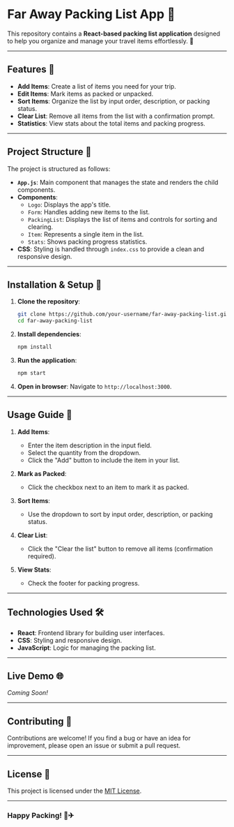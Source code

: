 # Far Away Packing List App 🧳

This repository contains a **React-based packing list application** designed to help you organize and manage your travel items effortlessly. 🎉

---

## Features 🌟

- **Add Items**: Create a list of items you need for your trip.
- **Edit Items**: Mark items as packed or unpacked.
- **Sort Items**: Organize the list by input order, description, or packing status.
- **Clear List**: Remove all items from the list with a confirmation prompt.
- **Statistics**: View stats about the total items and packing progress.

---

## Project Structure 📂

The project is structured as follows:

- **`App.js`**: Main component that manages the state and renders the child components.
- **Components**:
  - `Logo`: Displays the app's title.
  - `Form`: Handles adding new items to the list.
  - `PackingList`: Displays the list of items and controls for sorting and clearing.
  - `Item`: Represents a single item in the list.
  - `Stats`: Shows packing progress statistics.
- **CSS**: Styling is handled through `index.css` to provide a clean and responsive design.

---

## Installation & Setup 🚀

1. **Clone the repository**:
   ```bash
   git clone https://github.com/your-username/far-away-packing-list.git
   cd far-away-packing-list
   ```

2. **Install dependencies**:
   ```bash
   npm install
   ```

3. **Run the application**:
   ```bash
   npm start
   ```

4. **Open in browser**:
   Navigate to `http://localhost:3000`.

---

## Usage Guide 📝

1. **Add Items**:
   - Enter the item description in the input field.
   - Select the quantity from the dropdown.
   - Click the "Add" button to include the item in your list.

2. **Mark as Packed**:
   - Click the checkbox next to an item to mark it as packed.

3. **Sort Items**:
   - Use the dropdown to sort by input order, description, or packing status.

4. **Clear List**:
   - Click the "Clear the list" button to remove all items (confirmation required).

5. **View Stats**:
   - Check the footer for packing progress.

---

## Technologies Used 🛠️

- **React**: Frontend library for building user interfaces.
- **CSS**: Styling and responsive design.
- **JavaScript**: Logic for managing the packing list.

---

## Live Demo 🌐

*Coming Soon!*  

---

## Contributing 🤝

Contributions are welcome! If you find a bug or have an idea for improvement, please open an issue or submit a pull request.

---

## License 📜

This project is licensed under the [MIT License](LICENSE).

---

### Happy Packing! 🧳✈



